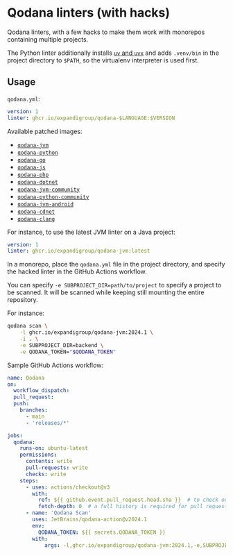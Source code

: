 # Qodana linters (with hacks)

Qodana linters, with a few hacks to make them work with monorepos containing multiple projects.

The Python linter additionally installs [`uv` and `uvx`](https://docs.astral.sh/uv/) and adds `.venv/bin` in the project directory to `$PATH`, so the virtualenv interpreter is used first.

## Usage

`qodana.yml`:

```yaml
version: 1
linter: ghcr.io/expandigroup/qodana-$LANGUAGE:$VERSION
```

Available patched images:

- [`qodana-jvm`](https://github.com/expandigroup/qodana-hacks/pkgs/container/qodana-jvm)
- [`qodana-python`](https://github.com/expandigroup/qodana-hacks/pkgs/container/qodana-python)
- [`qodana-go`](https://github.com/expandigroup/qodana-hacks/pkgs/container/qodana-go)
- [`qodana-js`](https://github.com/expandigroup/qodana-hacks/pkgs/container/qodana-js)
- [`qodana-php`](https://github.com/expandigroup/qodana-hacks/pkgs/container/qodana-php)
- [`qodana-dotnet`](https://github.com/expandigroup/qodana-hacks/pkgs/container/qodana-dotnet)
- [`qodana-jvm-community`](https://github.com/expandigroup/qodana-hacks/pkgs/container/qodana-jvm-community)
- [`qodana-python-community`](https://github.com/expandigroup/qodana-hacks/pkgs/container/qodana-python-community)
- [`qodana-jvm-android`](https://github.com/expandigroup/qodana-hacks/pkgs/container/qodana-jvm-android)
- [`qodana-cdnet`](https://github.com/expandigroup/qodana-hacks/pkgs/container/qodana-cdnet)
- [`qodana-clang`](https://github.com/expandigroup/qodana-hacks/pkgs/container/qodana-clang)

For instance, to use the latest JVM linter on a Java project:

```yaml
version: 1
linter: ghcr.io/expandigroup/qodana-jvm:latest
```

In a monorepo, place the `qodana.yml` file in the project directory, and specify the hacked linter in the GitHub Actions
workflow.

You can specify `-e SUBPROJECT_DIR=path/to/project` to specify a project to be scanned. It will be scanned while keeping
still mounting the entire repository.

For instance:

```bash
qodana scan \
    -l ghcr.io/expandigroup/qodana-jvm:2024.1 \
    -i . \
    -e SUBPROJECT_DIR=backend \
    -e QODANA_TOKEN="$QODANA_TOKEN"
```

Sample GitHub Actions workflow:

```yml
name: Qodana
on:
  workflow_dispatch:
  pull_request:
  push:
    branches:
      - main
      - 'releases/*'

jobs:
  qodana:
    runs-on: ubuntu-latest
    permissions:
      contents: write
      pull-requests: write
      checks: write
    steps:
      - uses: actions/checkout@v3
        with:
          ref: ${{ github.event.pull_request.head.sha }}  # to check out the actual pull request commit, not the merge commit
          fetch-depth: 0  # a full history is required for pull request analysis
      - name: 'Qodana Scan'
        uses: JetBrains/qodana-action@v2024.1
        env:
          QODANA_TOKEN: ${{ secrets.QODANA_TOKEN }}
        with:
            args: -l,ghcr.io/expandigroup/qodana-jvm:2024.1,-e,SUBPROJECT_DIR=backend
```


